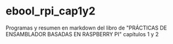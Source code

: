 # ebool_rpi_cap1y2
Programas y resumen en markdown del libro de "PRÁCTICAS DE ENSAMBLADOR BASADAS EN RASPBERRY PI" capítulos 1 y 2
